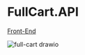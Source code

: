 # FullCart.API
[Front-End](https://github.com/AmrElshaer/cart-ui)

![full-cart drawio](https://github.com/AmrElshaer/FullCart/assets/50411156/c63be81a-d698-4c75-8272-4815645c355f)
